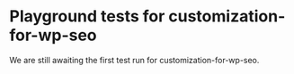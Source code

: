 # Playground tests for customization-for-wp-seo
We are still awaiting the first test run for customization-for-wp-seo.
